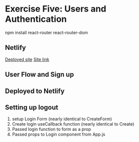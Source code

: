 # Exercise Five: Users and Authentication

 npm install react-router react-router-dom

 ## Netlify
 [Deployed site](https://boring-mccarthy-eb6c97.netlify.app/)
 [Site link](https://app.netlify.com/sites/boring-mccarthy-eb6c97/deploys/6193bbf32870c01104a67e5a)

## User Flow and Sign up
## Deployed to Netlify

## Setting up logout
1. setup Login Form (nearly identical to CreateForm)
2. Create login useCallback function (nearly identical to Create)
3. Passed login function to form as a prop
4. Passed props to Login component from App.js